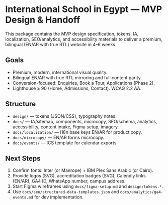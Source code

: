 # International School in Egypt — MVP Design & Handoff

This package contains the MVP design specification, tokens, IA, localization, SEO/analytics, and accessibility materials to deliver a premium, bilingual (EN/AR with true RTL) website in 4–6 weeks.

## Goals
- Premium, modern, international visual quality.
- Bilingual EN/AR with true RTL mirroring and full content parity.
- Conversion-focused: Enquiries, Book a Tour, Applications (Phase 2).
- Lighthouse ≥ 90 (Home, Admissions, Contact). WCAG 2.2 AA.

## Structure
- `design/` — tokens (JSON/CSS), typography notes.
- `docs/` — IA/sitemap, components, microcopy, SEO/schema, analytics, accessibility, content intake, Figma setup, imagery.
- `docs/localization/` — i18n base keys EN/AR for product copy.
- `docs/microcopy/` — EN/AR forms microcopy.
- `docs/events/` — ICS template for calendar exports.

## Next Steps
1) Confirm fonts: Inter (or Manrope) + IBM Plex Sans Arabic (or Cairo).
2) Provide logos (SVG), accreditation badges (SVG), Calendly links (EN/AR), GA4 ID, WhatsApp number, campus address.
3) Start Figma wireframes using `docs/figma-setup.md` and `design/tokens.*`.
4) Use `docs/seo/structured-data-templates.json` and `docs/analytics/ga4-events.md` for dev implementation.
